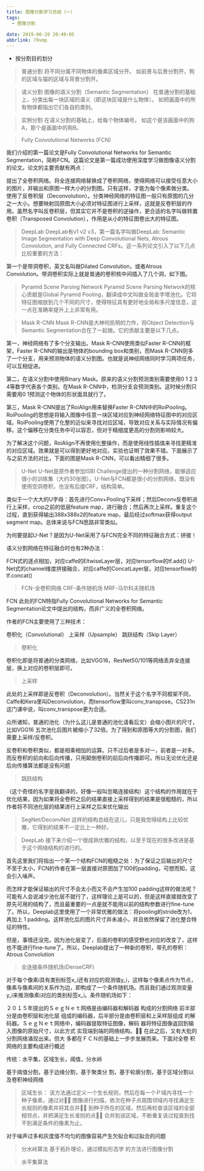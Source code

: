 ```yaml
---
title: 图像分割学习总结（一）
tags:
  - 图像分割
 
date: 2019-06-20 20:49:05
abbrlink: 79vmp
---
```

- 按分割目的划分
>普通分割
将不同分属不同物体的像素区域分开。 
如前景与后景分割开，狗的区域与猫的区域与背景分割开。

>语义分割   图像的语义分割（Semantic Segmentation）
在普通分割的基础上，分类出每一块区域的语义（即这块区域是什么物体）。 
如把画面中的所有物体都指出它们各自的类别。

>实例分割
在语义分割的基础上，给每个物体编号。 
如这个是该画面中的狗A，那个是画面中的狗B。


>Fully Convolutional Networks (FCN)

我们介绍的第一篇论文是Fully Convolutional Networks for Semantic Segmentation，简称FCN。这篇论文是第一篇成功使用深度学习做图像语义分割的论文。论文的主要贡献有两点：

提出了全卷积网络。将全连接网络替换成了卷积网络，使得网络可以接受任意大小的图片，并输出和原图一样大小的分割图。只有这样，才能为每个像素做分类。
使用了反卷积层（Deconvolution）。分类神经网络的特征图一般只有原图的几分之一大小。想要映射回原图大小必须对特征图进行上采样，这就是反卷积层的作用。虽然名字叫反卷积层，但其实它并不是卷积的逆操作，更合适的名字叫做转置卷积（Transposed Convolution），作用是从小的特征图卷出大的特征图。

>DeepLab
DeepLab有v1 v2 v3，第一篇名字叫做DeepLab: Semantic Image Segmentation with Deep Convolutional Nets, Atrous Convolution, and Fully Connected CRFs。这一系列论文引入了以下几点比较重要的方法：

第一个是带洞卷积，英文名叫做Dilated Convolution，或者Atrous Convolution。带洞卷积实际上就是普通的卷积核中间插入了几个洞，如下图。



>Pyramid Scene Parsing Network
Pyramid Scene Parsing Network的核心贡献是Global Pyramid Pooling，翻译成中文叫做全局金字塔池化。它将特征图缩放到几个不同的尺寸，使得特征具有更好地全局和多尺度信息，这一点在准确率提升上上非常有用。


>Mask R-CNN
Mask R-CNN是大神何凯明的力作，将Object Detection与Semantic Segmentation合在了一起做。它的贡献主要是以下几点。

第一，神经网络有了多个分支输出。Mask R-CNN使用类似Faster R-CNN的框架，Faster R-CNN的输出是物体的bounding box和类别，而Mask R-CNN则多了一个分支，用来预测物体的语义分割图。也就是说神经网络同时学习两项任务，可以互相促进。

第二，在语义分割中使用Binary Mask。原来的语义分割预测类别需要使用0 1 2 3 4等数字代表各个类别。在Mask R-CNN中，检测分支会预测类别。这时候分割只需要用0 1预测这个物体的形状面具就行了。

第三，Mask R-CNN提出了RoiAlign用来替换Faster R-CNN中的RoiPooling。RoiPooling的思想是将输入图像中任意一块区域对应到神经网络特征图中的对应区域。RoiPooling使用了化整的近似来寻找对应区域，导致对应关系与实际情况有偏移。这个偏移在分类任务中可以容忍，但对于精细度更高的分割则影响较大。

为了解决这个问题，RoiAlign不再使用化整操作，而是使用线性插值来寻找更精准的对应区域。效果就是可以得到更好地对应。实验也证明了效果不错。下面展示了与之前方法的对比，下面的图是Mask R-CNN，可以看出精细了很多。



>U-Net
U-Net是原作者参加ISBI Challenge提出的一种分割网络，能够适应很小的训练集（大约30张图）。U-Net与FCN都是很小的分割网络，既没有使用空洞卷积，也没有后接CRF，结构简单。

类似于一个大大的U字母：首先进行Conv+Pooling下采样；然后Deconv反卷积进行上采样，crop之前的低层feature map，进行融合；然后再次上采样。重复这个过程，直到获得输出388x388x2的feature map，最后经过softmax获得output segment map。总体来说与FCN思路非常类似。

为何要提起U-Net？是因为U-Net采用了与FCN完全不同的特征融合方式：拼接！

语义分割网络在特征融合时也有2种办法：

FCN式的逐点相加，对应caffe的EltwiseLayer层，对应tensorflow的tf.add()
U-Net式的channel维度拼接融合，对应caffe的ConcatLayer层，对应tensorflow的tf.concat()

>FCN-全卷积网络
>CRF-条件随机场
>MRF-马尔科夫随机场

FCN
此处的FCN特指Fully Convolutional Networks for Semantic Segmentation论文中提出的结构，而非广义的全卷积网络。

作者的FCN主要使用了三种技术：

卷积化（Convolutional）
上采样（Upsample）
跳跃结构（Skip Layer）
>卷积化

卷积化即是将普通的分类网络，比如VGG16，ResNet50/101等网络丢弃全连接层，换上对应的卷积层即可。


>上采样

此处的上采样即是反卷积（Deconvolution）。当然关于这个名字不同框架不同，Caffe和Kera里叫Deconvolution，而tensorflow里叫conv_transpose。CS231n这门课中说，叫conv_transpose更为合适。

众所诸知，普通的池化（为什么这儿是普通的池化请看后文）会缩小图片的尺寸，比如VGG16 五次池化后图片被缩小了32倍。为了得到和原图等大的分割图，我们需要上采样/反卷积。

反卷积和卷积类似，都是相乘相加的运算。只不过后者是多对一，前者是一对多。而反卷积的前向和后向传播，只用颠倒卷积的前后向传播即可。所以无论优化还是后向传播算法都是没有问题


>跳跃结构

（这个奇怪的名字是我翻译的，好像一般叫忽略连接结构）这个结构的作用就在于优化结果，因为如果将全卷积之后的结果直接上采样得到的结果是很粗糙的，所以作者将不同池化层的结果进行上采样之后来优化输出




>SegNet/DeconvNet
这样的结构总结在这儿，只是我觉得结构上比较优雅，它得到的结果不一定比上一种好。


>DeepLab
接下来介绍一个很成熟优雅的结构，以至于现在的很多改进是基于这个网络结构的进行的。

首先这里我们将指出一个第一个结构FCN的粗糙之处：为了保证之后输出的尺寸不至于太小，FCN的作者在第一层直接对原图加了100的padding，可想而知，这会引入噪声。

而怎样才能保证输出的尺寸不会太小而又不会产生加100 padding这样的做法呢？可能有人会说减少池化层不就行了，这样理论上是可以的，但是这样直接就改变了原先可用的结构了，而且最重要的一点是就不能用以前的结构参数进行fine-tune了。所以，Deeplab这里使用了一个非常优雅的做法：将pooling的stride改为1，再加上 1 padding。这样池化后的图片尺寸并未减小，并且依然保留了池化整合特征的特性。

但是，事情还没完。因为池化层变了，后面的卷积的感受野也对应的改变了，这样也不能进行fine-tune了。所以，Deeplab提出了一种新的卷积，带孔的卷积：Atrous Convolution


>全连接条件随机场(DenseCRF)

对于每个像素i具有类别标签x_i还有对应的观测值y_i，这样每个像素点作为节点，像素与像素间的关系作为边，即构成了一个条件随机场。而且我们通过观测变量y_i来推测像素i对应的类别标签x_i。条件随机场如下：




２０１５年提出的ＳｅｇＮｅｔ网络是由编码器和解码器
构成的分割网络
前半部分是由卷积层和池化层
组成的编码器，后半部分是由卷积层和上采样层组成
的解码器。ＳｅｇＮｅｔ网络中，编码器提取特征图像，解码
器将特征图像返回到输入图像的原始尺寸，以此方式
实现端到端的网络结构。
在此之后，又有大批的分割网络涌现出来。但大
多都在ＦＣＮ的基础上一步步发展而来。下面对全卷
积网络的主要构成进行概述


传统：水平集，区域生长，阈值，分水岭

基于阈值分割，基于边缘分割，基于聚类分
割，基于轮廓分割，基于区域分割以及卷积神经网络

>区域生长：
该方法通过定义一个生长规则，然后在每一个Ｐ域内寻找一个种子像素，通过对
图像进行扫描，依次在种子点周围邻域内寻找满足生长规则的像素并将其合并
到种子所在的区域，然后再检查该区域的全部相邻点，并把满足生长准则的点
合并到该区域，不断重复该过程直到找不到满足条件的像素为止。

对于噪声过多和灰度值不均匀的图像容易产生欠拟合和过拟合的问题

>分水岭算法
基于拓扑理论，通过模拟形态学
的方法进行图像分割

>水平集算法








